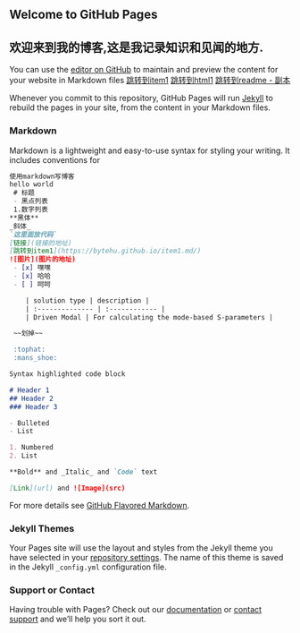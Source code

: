 ## Welcome to GitHub Pages
## 欢迎来到我的博客,这是我记录知识和见闻的地方.

You can use the [editor on GitHub](https://github.com/ByteHu/ByteHu.github.io/edit/master/README.md) to maintain and preview the content for your website in Markdown files [跳转到item1](https://bytehu.github.io/item1.md/)
[跳转到html1](https://bytehu.github.io/index.html/)
[跳转到readme - 副本](https://bytehu.github.io/readme-副本.md/)

Whenever you commit to this repository, GitHub Pages will run [Jekyll](https://jekyllrb.com/) to rebuild the pages in your site, from the content in your Markdown files.

### Markdown

Markdown is a lightweight and easy-to-use syntax for styling your writing. It includes conventions for

```markdown
使用markdown写博客
hello world
 # 标题
 - 黑点列表
 1.数字列表
**黑体**
_斜体_
`这里面放代码`
[链接](链接的地址)
[跳转到item1](https://bytehu.github.io/item1.md/)
![图片](图片的地址)
 - [x] 嘿嘿
 - [x] 哈哈
 - [ ] 呵呵

    | solution type | description |
    | :-------------- | :------------ |
    | Driven Modal | For calculating the mode-based S-parameters |

 ~~划掉~~

 :tophat:
 :mans_shoe:
```

```markdown
Syntax highlighted code block

# Header 1
## Header 2
### Header 3

- Bulleted
- List

1. Numbered
2. List

**Bold** and _Italic_ and `Code` text

[Link](url) and ![Image](src)
```

For more details see [GitHub Flavored Markdown](https://guides.github.com/features/mastering-markdown/).

### Jekyll Themes

Your Pages site will use the layout and styles from the Jekyll theme you have selected in your [repository settings](https://github.com/ByteHu/ByteHu.github.io/settings). The name of this theme is saved in the Jekyll `_config.yml` configuration file.

### Support or Contact

Having trouble with Pages? Check out our [documentation](https://help.github.com/categories/github-pages-basics/) or [contact support](https://github.com/contact) and we’ll help you sort it out.

